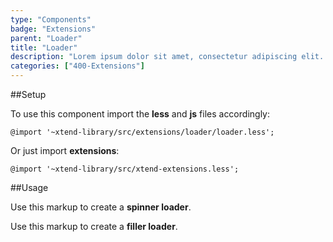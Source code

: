 ```yaml
---
type: "Components"
badge: "Extensions"
parent: "Loader"
title: "Loader"
description: "Lorem ipsum dolor sit amet, consectetur adipiscing elit. Nunc tempus laoreet leo sit amet iaculis."
categories: ["400-Extensions"]
---
```


##Setup

To use this component import the **less** and **js** files accordingly:

```less
@import '~xtend-library/src/extensions/loader/loader.less';
```

Or just import **extensions**:

```less
@import '~xtend-library/src/xtend-extensions.less';
```

##Usage

Use this markup to create a **spinner loader**.

<script type="text/plain" class="language-markup">
  <div class="loader loader--spinner">
    <div class="spinner">
      <svg viewBox="0 0 250 250"><circle cx="120" cy="120" r="100" stroke-dasharray="628" stroke-dashoffset="628" pathLength="628"/></svg><svg viewBox="0 0 250 250" preserveAspectRatio="xMinYMin meet"><circle cx="120" cy="120" r="100" stroke-dasharray="628" stroke-dashoffset="628" pathLength="628"/></svg>
    </div>
  </div>
</script>

Use this markup to create a **filler loader**.

<script type="text/plain" class="language-markup">
  <span class="loader loader--x">
    <span class="filler">
      <span></span><span></span>
    </span>
  </span>
</script>
